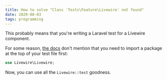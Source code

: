 ```yaml
---
title: How to solve "Class 'Tests\Feature\Livewire' not found"
date: 2020-08-03
tags: programming
---
```

This probably means that you're writing a Laravel test for a Livewire component. 

For some reason, [the docs](https://laravel-livewire.com/docs/testing) don't mention that you need to import a package at the top of your test file first: 

```php
use Livewire\Livewire;
```

Now, you can use all the `Livewire::test` goodness.
